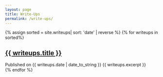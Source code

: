```yaml
---
layout: page
title: Write-Ups
permalink: /write-ups/
---
```


<div class="writeups">
    {% assign sorted = site.writeups| sort: 'date' | reverse %}
    {% for writeups in sorted%}
        <article>
            <h1><a href="/site{{ writeups.url }}">{{ writeups.title }}</a></h1>
            Published on {{ writeups.date | date_to_string }}
            {{ writeups.excerpt }}
        </article>
    {% endfor %}
</div>